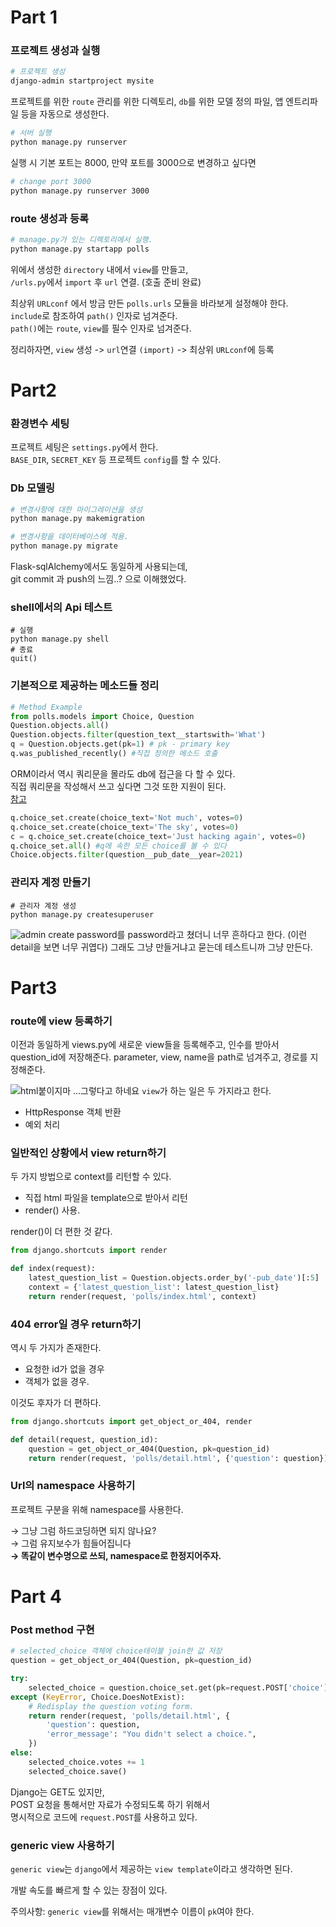 # Part 1

### 프로젝트 생성과 실행

```bash
# 프로젝트 생성
django-admin startproject mysite
```

프로젝트를 위한 `route` 관리를 위한 디렉토리, `db`를 위한 모델 정의 파일, 앱 엔트리파일 등을 자동으로 생성한다.

```bash
# 서버 실행
python manage.py runserver
```
실행 시 기본 포트는 8000, 만약 포트를 3000으로 변경하고 싶다면
```bash
# change port 3000
python manage.py runserver 3000
```

### route 생성과 등록
```bash
# manage.py가 있는 디렉토리에서 실행.
python manage.py startapp polls
```
위에서 생성한 `directory` 내에서 `view`를 만들고,<br>
`/urls.py`에서 `import` 후 `url` 연결. (호출 준비 완료)

최상위 `URLconf` 에서 방금 만든 `polls.urls` 모듈을 바라보게 설정해야 한다.<br>
`include`로 참조하여 `path()` 인자로 넘겨준다.<br>
`path()`에는 `route`, `view`를 필수 인자로 넘겨준다. 

정리하자면, `view` 생성 -> `url`연결 `(import)` -> 최상위 `URLconf`에 등록

# Part2

### 환경변수 세팅

프로젝트 세팅은 `settings.py`에서 한다.<br>
`BASE_DIR`, `SECRET_KEY` 등 프로젝트 `config`를 할 수 있다.

### Db 모델링

```bash
# 변경사항에 대한 마이그레이션을 생성
python manage.py makemigration

# 변경사항을 데이터베이스에 적용.
python manage.py migrate
```
Flask-sqlAlchemy에서도 동일하게 사용되는데,<br> 
git commit 과 push의 느낌..? 으로 이해했었다.

### shell에서의 Api 테스트

```shell
# 실행
python manage.py shell
# 종료
quit()
```
### 기본적으로 제공하는 메소드들 정리

```python
# Method Example
from polls.models import Choice, Question
Question.objects.all()
Question.objects.filter(question_text__startswith='What')
q = Question.objects.get(pk=1) # pk - primary key
q.was_published_recently() #직접 정의한 메소드 호출
```

ORM이라서 역시 쿼리문을 몰라도 db에 접근을 다 할 수 있다. <br>
직접 쿼리문을 작성해서 쓰고 싶다면 그것 또한 지원이 된다.<br>
[참고](https://docs.djangoproject.com/en/3.2/topics/db/sql/)

```python
q.choice_set.create(choice_text='Not much', votes=0)
q.choice_set.create(choice_text='The sky', votes=0)
c = q.choice_set.create(choice_text='Just hacking again', votes=0)
q.choice_set.all() #q에 속한 모든 choice를 볼 수 있다
Choice.objects.filter(question__pub_date__year=2021)
```

### 관리자 계정 만들기

```shell
# 관리자 계정 생성
python manage.py createsuperuser
```
![admin create](/Users/nowkim/Dev/ceosBack/django-tutorial-14th/images/1.png)
password를 password라고 쳤더니 너무 흔하다고 한다. (이런 detail을 보면 너무 귀엽다)
그래도 그냥 만들거냐고 묻는데 테스트니까 그냥 만든다.

# Part3

### route에 view 등록하기

이전과 동일하게 views.py에 새로운 view들을 등록해주고, 인수를 받아서 question_id에 저장해준다.
parameter, view, name을 path로 넘겨주고, 경로를 지정해준다.

![html붙이지마](/Users/nowkim/Dev/ceosBack/django-tutorial-14th/images/2.png)
...그렇다고 하네요
`view`가 하는 일은 두 가지라고 한다.
 - HttpResponse 객체 반환
 - 예외 처리

### 일반적인 상황에서 view return하기

두 가지 방법으로 context를 리턴할 수 있다.
- 직접 html 파일을 template으로 받아서 리턴
- render() 사용.

render()이 더 편한 것 같다.
```python
from django.shortcuts import render

def index(request):
    latest_question_list = Question.objects.order_by('-pub_date')[:5]
    context = {'latest_question_list': latest_question_list}
    return render(request, 'polls/index.html', context)
```

### 404 error일 경우 return하기

역시 두 가지가 존재한다.

- 요청한 id가 없을 경우
- 객체가 없을 경우.

이것도 후자가 더 편하다.

```python
from django.shortcuts import get_object_or_404, render

def detail(request, question_id):
    question = get_object_or_404(Question, pk=question_id)
    return render(request, 'polls/detail.html', {'question': question})
```

### Url의 namespace 사용하기

프로젝트 구분을 위해 namespace를 사용한다.

→ 그냥 그럼 하드코딩하면 되지 않나요?<br>
→ 그럼 유지보수가 힘들어집니다<br>
**→ 똑같이 변수명으로 쓰되, namespace로 한정지어주자.**

# Part 4

### Post method 구현

```python
# selected_choice 객체에 choice테이블 join한 값 저장
question = get_object_or_404(Question, pk=question_id)

try:
    selected_choice = question.choice_set.get(pk=request.POST['choice'])
except (KeyError, Choice.DoesNotExist):
    # Redisplay the question voting form.
    return render(request, 'polls/detail.html', {
        'question': question,
        'error_message': "You didn't select a choice.",
    })
else:
    selected_choice.votes += 1
    selected_choice.save()
```

Django는 GET도 있지만,<br>
POST 요청을 통해서만 자료가 수정되도록 하기 위해서<br>
명시적으로 코드에 `request.POST`를 사용하고 있다.

### generic view 사용하기

`generic view`는 `django`에서 제공하는 `view template`이라고 생각하면 된다.

개발 속도를 빠르게 할 수 있는 장점이 있다.

주의사항: `generic view`를 위해서는 매개변수 이름이 `pk`여야 한다.

